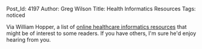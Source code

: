 Post_Id: 4197
Author: Greg Wilson
Title: Health Informatics Resources
Tags: noticed

<p>Via William Hopper, a list of <a href="http://mastersinhealthinformatics.com/2011/25-online-health-informatics-resource-collections/">online healthcare informatics resources</a> that might be of interest to some readers.  If you have others, I'm sure he'd enjoy hearing from you.</p>
